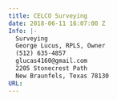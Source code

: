 ```yaml
---
title: CELCO Surveying
date: 2018-06-11 16:07:00 Z
Info: |-
  Surveying
  George Lucus, RPLS, Owner
  (512) 635-4857
  glucas4160@gmail.com
  2205 Stonecrest Path
  New Braunfels, Texas 78130
URL: 
---
```


